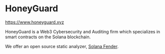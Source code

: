 # HoneyGuard

https://www.honeyguard.xyz

HoneyGuard is a Web3 Cybersecurity and Auditing firm which specializes in smart contracts on the Solana blockchain.

We offer an open source static analyzer, [Solana Fender](https://github.com/honey-guard/solana-fender).
